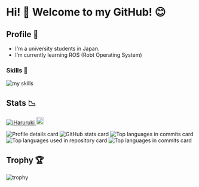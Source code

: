 <!-- あいさつ -->
# Hi! :wave: Welcome to my GitHub! 😊

<!-- プロフィール -->
## Profile 📝

- I'm a university students in Japan.
- I’m currently learning ROS (Robt Operating System)


<!-- Skills -->
### Skills 🌱
<img alt="my skills" src="https://skillicons.dev/icons?theme=dark&perline=7&i=windows,cpp,python,git,github,ubuntu,vscode,visualstudio,androidstudio,azure,matlab" />

## Stats :chart_with_downwards_trend:
<!--Profile Views-->
<p align="lsft">
  <a href="https://github.com/iHaruruki/iHaruruki/">
    <img src="https://komarev.com/ghpvc/?username=iHaruruki" alt="iHaruruki" />
  </a>
<!--Followers-->
  <a href="https://github.com/iHaruruki">
    <img height="20" src="https://img.shields.io/github/followers/iHaruruki?label=follow&logo=github&style=flat" />
  </a>
</p>

<!--GitHub Profile Summary Cards-->
![Profile details card](http://github-profile-summary-cards.vercel.app/api/cards/profile-details?username=iHaruruki&theme=2077)
![GitHub stats card](http://github-profile-summary-cards.vercel.app/api/cards/stats?username=iHaruruki&theme=2077)
![Top languages in commits card](http://github-profile-summary-cards.vercel.app/api/cards/productive-time?username=iHaruruki&theme=2077&utcOffset=9)
![Top languages used in repository card](http://github-profile-summary-cards.vercel.app/api/cards/repos-per-language?username=iHaruruki&theme=2077)
![Top languages in commits card](http://github-profile-summary-cards.vercel.app/api/cards/most-commit-language?username=iHaruruki&theme=2077)


<!--トロフィー-->
## Trophy :trophy:
![trophy](https://github-profile-trophy.vercel.app/?username=iHaruruki&theme=gruvbox)
